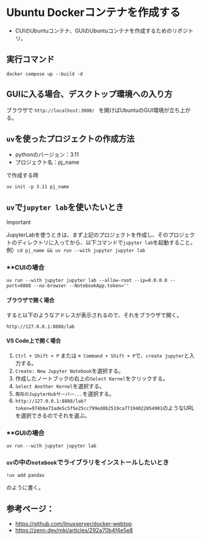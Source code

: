 # Ubuntu Dockerコンテナを作成する

- CUIのUbuntuコンテナ、GUIのUbuntuコンテナを作成するためのリポジトリ。

## 実行コマンド
```shell
docker compose up --build -d
```

## GUIに入る場合、デスクトップ環境への入り方
ブラウザで `http://localhost:3000/ ` を開けばUbuntuのGUI環境が立ち上がる。


## `uv`を使ったプロジェクトの作成方法

- pythonのバージョン：3.11
- プロジェクト名：pj_name

で作成する時

```shell
uv init -p 3.11 pj_name
```

## `uv`で`jupyter lab`を使いたいとき

> [!IMPORTANT]
> JupyterLabを使うときは、まず上記のプロジェクトを作成し、そのプロジェクトのディレクトリに入ってから、以下コマンドで`jupyter lab`を起動すること。例）`cd pj_name && uv run --with jupyter jupyter lab`

### **CUIの場合
```shell
uv run --with jupyter jupyter lab --allow-root --ip=0.0.0.0 --port=8888 --no-browser --NotebookApp.token=''
```

#### ブラウザで開く場合
すると以下のようなアドレスが表示されるので、それをブラウザで開く。

`http://127.0.0.1:8888/lab`


#### VS Code上で開く場合

1. `Ctrl + Shift + P` または `⌘ Command + Shift + P`で、`create jupyter`と入力する。
2. `Create: New Jupyter Notebook`を選択する。
3. 作成したノートブックの右上の`Select Kernel`をクリックする。
4. `Select Another Kernel`を選択する。
5. `既存のJupyterHubサーバー...`を選択する。
6. `http://127.0.0.1:8888/lab?token=974b6e73ade5c5f5e25cc799ed8b2519ca77194022054901`のようなURLを選択できるのでそれを選ぶ。





### **GUIの場合
```shell
uv run --with jupyter jupyter lab
```

### `uv`の中の`notebook`でライブラリをインストールしたいとき

```shell
!uv add pandas
```

のように書く。


## 参考ページ：
- https://github.com/linuxserver/docker-webtop
- https://zenn.dev/mkj/articles/292a70b4f4e5e8